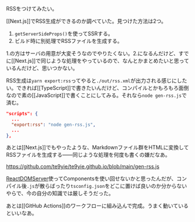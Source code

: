 RSSをつけてみたい。

[[Next.js]]でRSS生成ができるのか調べていた。見つけた方法は2つ。

1. `getServerSideProps()`を使ってSSRする。
2. ビルド時に別処理でRSSファイルを生成する。

1.の方はサーバの用意が大変そうなのでやりたくない。2.になるんだけど、すでに[[Next.js]]で同じような処理をやっているので、なんとかまとめたいと思っているんだけど、思いつかない。

RSS生成は`yarn export:rss`ってやると`./out/rss.xml`が出力される感じにしたい。できれば[[TypeScript]]で書きたいんだけど、コンパイルとかもろもろ面倒なので素の[[JavaScript]]で書くことにしてみる。それなら`node gen-rss.js`で済む。

```package.json
"scripts": {
  ...
  "export:rss": "node gen-rss.js",
  ...
},
```

あとは[[Next.js]]でもやったような、Markdownファイル群をHTMLに変換してRSSファイルを生成する――同じような処理を何度も書くの嫌だなあ。

https://github.com/te9yie/te9yie.github.io/blob/main/gen-rss.js

[ReactDOMServer](https://ja.reactjs.org/docs/react-dom-server.html)使ってComponentsを使い回せないかと思ったんだが、コンパイル後`.js`が散らばったり`tsconfig.json`をどこに置けば良いのか分からないやらで、今の自分の知識では厳しそうだった。

あとは[[GitHub Actions]]のワークフローに組み込んで完成。うまく動いているといいなあ。
